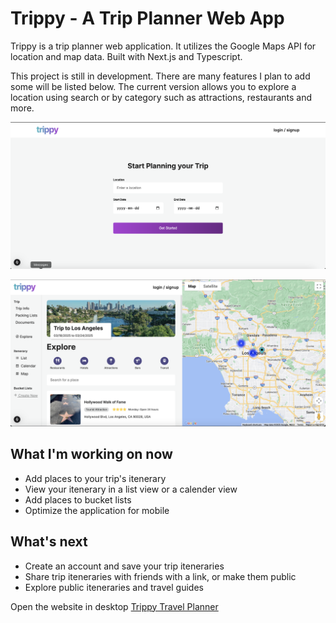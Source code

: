 # Trippy - A Trip Planner Web App

Trippy is a trip planner web application. It utilizes the Google Maps API for location and map data. Built with Next.js and Typescript.

This project is still in development. There are many features I plan to add some will be listed below. The current version allows you to explore a location using search or by category such as attractions, restaurants and more.

![start trip](public/images/readme-img1.png)

![explore page](public/images/readme-img2.png)

## What I'm working on now
- Add places to your trip's itenerary
- View your itenerary in a list view or a calender view
- Add places to bucket lists
- Optimize the application for mobile

## What's next
- Create an account and save your trip iteneraries
- Share trip iteneraries with friends with a link, or make them public
- Explore public iteneraries and travel guides

Open the website in desktop [Trippy Travel Planner](#) 
